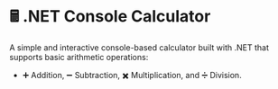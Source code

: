 # 🖩 .NET Console Calculator
A simple and interactive console-based calculator built with .NET that supports basic arithmetic operations:
- ➕ Addition, ➖ Subtraction, ✖️ Multiplication, and ➗ Division.
